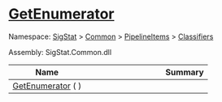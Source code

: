 # [GetEnumerator](./WeightedClassifier-100663868.md)

Namespace: [SigStat]() > [Common](./../../../README.md) > [PipelineItems]() > [Classifiers](./../README.md)

Assembly: SigStat.Common.dll

| Name | Summary  |
| ------| -----------:|
| [GetEnumerator](./WeightedClassifier-100663868.md) (  ) | <img width=225/>
